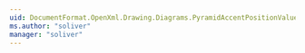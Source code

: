 ```yaml
---
uid: DocumentFormat.OpenXml.Drawing.Diagrams.PyramidAccentPositionValues
ms.author: "soliver"
manager: "soliver"
---
```

